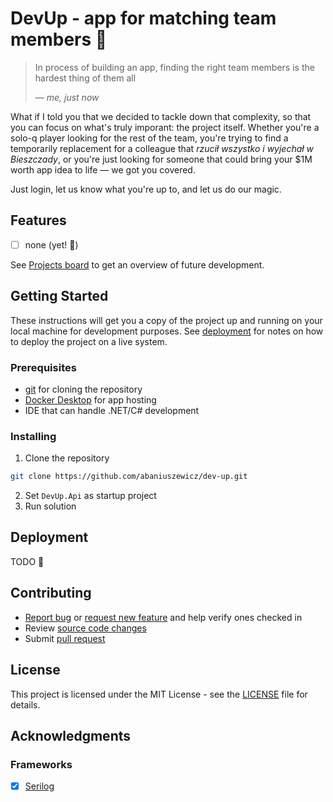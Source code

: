 # DevUp - app for matching team members :rocket:
> In process of building an app, finding the right team members is the hardest thing of them all
>
> &mdash; _me, just now_

What if I told you that we decided to tackle down that complexity, so that you can focus on what's truly imporant: the project itself. Whether you're a solo-q player looking for the rest of the team, you're trying to find a temporarily replacement for a colleague that _rzucił wszystko i wyjechał w Bieszczady_, or you're just looking for someone that could bring your $1M worth app idea to life &mdash; we got you covered.

Just login, let us know what you're up to, and let us do our magic.

## Features
- [ ] none (yet! :see_no_evil:)

See [Projects board](https://github.com/abaniuszewicz/dev-up/projects) to get an overview of future development.

## Getting Started
These instructions will get you a copy of the project up and running on your local machine for development purposes. See [deployment](#Deployment) for notes on how to deploy the project on a live system.

### Prerequisites
* [git](https://git-scm.com/) for cloning the repository
* [Docker Desktop](https://www.docker.com/products/docker-desktop/) for app hosting
* IDE that can handle .NET/C# development

### Installing
1. Clone the repository
```sh
git clone https://github.com/abaniuszewicz/dev-up.git
```
2. Set `DevUp.Api` as startup project
3. Run solution

## Deployment
TODO :see_no_evil:

## Contributing
* [Report bug](https://github.com/abaniuszewicz/dev-up/issues) or [request new feature](https://github.com/abaniuszewicz/dev-up/issues) and help verify ones checked in
* Review [source code changes](https://github.com/abaniuszewicz/dev-up/pulls)
* Submit [pull request](https://github.com/abaniuszewicz/dev-up/pulls)

## License
This project is licensed under the MIT License - see the [LICENSE](LICENSE) file for details.

## Acknowledgments
### Frameworks
- [x] [Serilog](https://github.com/serilog)